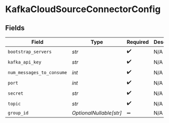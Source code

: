 # KafkaCloudSourceConnectorConfig


## Fields

| Field                     | Type                      | Required                  | Description               |
| ------------------------- | ------------------------- | ------------------------- | ------------------------- |
| `bootstrap_servers`       | *str*                     | :heavy_check_mark:        | N/A                       |
| `kafka_api_key`           | *str*                     | :heavy_check_mark:        | N/A                       |
| `num_messages_to_consume` | *int*                     | :heavy_check_mark:        | N/A                       |
| `port`                    | *int*                     | :heavy_check_mark:        | N/A                       |
| `secret`                  | *str*                     | :heavy_check_mark:        | N/A                       |
| `topic`                   | *str*                     | :heavy_check_mark:        | N/A                       |
| `group_id`                | *OptionalNullable[str]*   | :heavy_minus_sign:        | N/A                       |